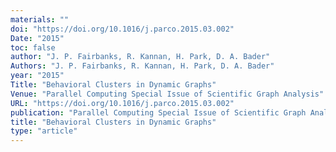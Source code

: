 ```yaml
---
materials: ""
doi: "https://doi.org/10.1016/j.parco.2015.03.002"
Date: "2015"
toc: false
author: "J. P. Fairbanks, R. Kannan, H. Park, D. A. Bader"
Authors: "J. P. Fairbanks, R. Kannan, H. Park, D. A. Bader"
year: "2015"
Title: "Behavioral Clusters in Dynamic Graphs"
Venue: "Parallel Computing Special Issue of Scientific Graph Analysis"
URL: "https://doi.org/10.1016/j.parco.2015.03.002"
publication: "Parallel Computing Special Issue of Scientific Graph Analysis"
title: "Behavioral Clusters in Dynamic Graphs"
type: "article"
---
```


